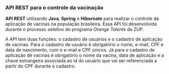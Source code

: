 ### API REST para o controle da vacinação 

**API REST** utilizando **Java**, **Spring** e **Hibernate** para realizar o controle da aplicação de vacinas na população brasileira. Essa API foi desenvolvida durante o processo seletivo do programa *Orange Talents* da ZUP. 

A API tem duas funções: o cadastro de usuários e o cadastro de aplicação de vacinas. Para o cadastro de usuário é obrigatório o nome, e-mail, CPF e data de nascimento, com o e-mail e CPF únicos. Já para o cadastro de aplicação de vacinas é obrigatório o nome da vacina, data de aplicação e a chave estrangeira associada ao id do usuário que vai ser referenciada a partir do CPF durante o cadastro. 

